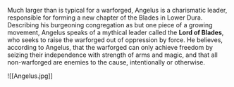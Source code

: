 Much larger than is typical for a warforged, Angelus is a charismatic leader, responsible for forming a new chapter of the Blades in Lower Dura. Describing his burgeoning congregation as but one piece of a growing movement, Angelus speaks of a mythical leader called the **Lord of Blades**, who seeks to raise the warforged out of oppression by force. He believes, according to Angelus, that the warforged can only achieve freedom by seizing their independence with strength of arms and magic, and that all non-warforged are enemies to the cause, intentionally or otherwise.

![[Angelus.jpg]]